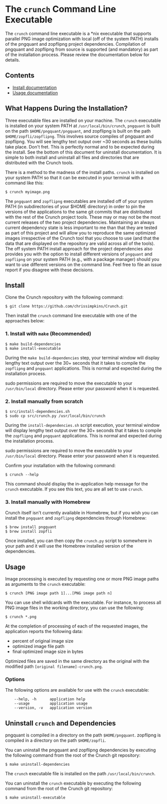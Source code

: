 # The `crunch` Command Line Executable

The `crunch` command line executable is a *nix executable that supports parallel PNG image optimization with local (off of the system PATH) installs of the pngquant and zopflipng project dependencies.  Compilation of pngquant and zopflipng from source is supported (and mandatory) as part of the installation process.  Please review the documentation below for details.

## Contents

- [Install documentation](#install)
- [Usage documentation](#usage)

## What Happens During the Installation?

Three executable files are installed on your machine.  The `crunch` executable is installed on your system PATH at `/usr/local/bin/crunch`, `pngquant` is built on the path `$HOME/pngquant/pngquant`, and zopflipng is built on the path `$HOME/zopfli/zopflipng`.  This involves source compiles of pngquant and zopflipng.  You will see lengthy text output over ~30 seconds as these builds take place.  Don't fret.  This is perfectly normal and to be expected during the install.  See the bottom of this document for uninstall documentation.  It is simple to both install and uninstall all files and directories that are distributed with the Crunch tools.

There is a method to the madness of the install paths.  `crunch` is installed on your system PATH so that it can be executed in your terminal with a command like this:

```
$ crunch myimage.png
```

The `pngquant` and `zopflipng` executables are installed off of your system PATH (in subdirectories of your $HOME directory) in order to pin the versions of the applications to the same git commits that are distributed with the rest of the Crunch project tools.  These may or may not be the most current releases of the two project dependencies.  Maintaining an always current dependency state is less important to me than that they are tested as part of this project and will allow you to reproduce the same optimized images irrespective of the Crunch tool that you choose to use (and that the data that are displayed on the repository are valid across all of the tools).  The off system PATH install approach for the project dependencies also provides you with the option to install different versions of `pngquant` and `zopflipng` on your system PATH (e.g., with a package manager) should you want to use different versions on the command line.  Feel free to file an issue report if you disagree with these decisions.

## Install

Clone the Crunch repository with the following command:

```
$ git clone https://github.com/chrissimpkins/Crunch.git
```

Then install the `crunch` command line executable with one of the approaches below:

### 1. Install with `make` (Recommended)

```
$ make build-dependencies
$ make install-executable
```

During the `make build-dependencies` step, your terminal window will display lengthy text output over the 30+ seconds that it takes to compile the `zopflipng` and `pngquant` applications.  This is normal and expected during the installation process.

sudo permissions are required to move the executable to your `/usr/bin/local` directory. Please enter your password when it is requested.

### 2. Install manually from scratch

```
$ src/install-dependencies.sh
$ sudo cp src/crunch.py /usr/local/bin/crunch
```

During the `install-dependencies.sh` script execution, your terminal window will display lengthy text output over the 30+ seconds that it takes to compile the `zopflipng` and `pngquant` applications.  This is normal and expected during the installation process.

sudo permissions are required to move the executable to your `/usr/bin/local` directory. Please enter your password when it is requested.

Confirm your installation with the following command:

```
$ crunch --help
```

This command should display the in-application help message for the `crunch` executable.  If you see this text, you are all set to use `crunch`.

### 3. Install manually with Homebrew

Crunch itself isn't currently available in Homebrew, but if you wish you can install the `pngquant` and `zopflipng` dependencies through Homebrew:

```
$ brew install pngquant
$ brew install zopfli
```

Once installed, you can then copy the `crunch.py` script to somewhere in your path and it will use the Homebrew installed version of the dependencies.

## Usage

Image processing is executed by requesting one or more PNG image paths as arguments to the `crunch` executable:

```
$ crunch [PNG image path 1]...[PNG image path n]
```

You can use shell wildcards with the executable.  For instance, to process all PNG image files in the working directory, you can use the following:

```
$ crunch *.png
```

At the completion of processing of each of the requested images, the application reports the following data:

- percent of original image size
- optimized image file path
- final optimized image size in bytes

Optimized files are saved in the same directory as the original with the modified path `[original filename]-crunch.png`.

### Options

The following options are available for use with the `crunch` executable:

```
    --help, -h      application help
    --usage         application usage
    --version, -v   application version
```

## Uninstall `crunch` and Dependencies

pngquant is compiled in a directory on the path `$HOME/pngquant`.  zopflipng is compiled in a directory on the path `$HOME/zopfli`.

You can uninstall the pngquant and zopflipng dependencies by executing the following command from the root of the Crunch git repository:

```
$ make uninstall-dependencies
```

The `crunch` executable file is installed on the path `/usr/local/bin/crunch`.

You can uninstall the `crunch` executable by executing the following command from the root of the Crunch git repository:

```
$ make uninstall-executable
```
